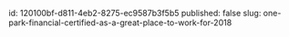 id: 120100bf-d811-4eb2-8275-ec9587b3f5b5
published: false
slug: one-park-financial-certified-as-a-great-place-to-work-for-2018
